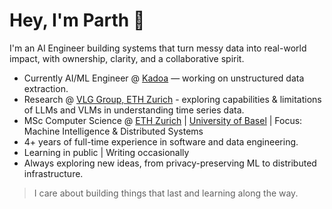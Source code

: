 # Hey, I'm Parth 👋

I'm an AI Engineer building systems that turn messy data into real-world impact, with ownership, clarity, and a collaborative spirit.

- Currently AI/ML Engineer @ [Kadoa](https://kadoa.com) — working on unstructured data extraction.
- Research @ [VLG Group, ETH Zurich](https://vlg.inf.ethz.ch) - exploring capabilities & limitations of LLMs and VLMs in understanding time series data.
- MSc Computer Science @ [ETH Zurich](https://inf.ethz.ch) | [University of Basel](https://www.unibas.ch/en/University/About-University.html) | Focus: Machine Intelligence & Distributed Systems
- 4+ years of full-time experience in software and data engineering.
- Learning in public | Writing occasionally
- Always exploring new ideas, from privacy-preserving ML to distributed infrastructure.

> I care about building things that last and learning along the way.

